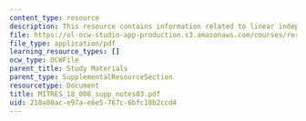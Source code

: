 ```yaml
---
content_type: resource
description: This resource contains information related to linear independence.
file: https://ol-ocw-studio-app-production.s3.amazonaws.com/courses/res-18-008-calculus-revisited-complex-variables-differential-equations-and-linear-algebra-fall-2011/218a80ace97ae6e5767c6bfc18b2ccd4_MITRES_18_008_supp_notes03.pdf
file_type: application/pdf
learning_resource_types: []
ocw_type: OCWFile
parent_title: Study Materials
parent_type: SupplementalResourceSection
resourcetype: Document
title: MITRES_18_008_supp_notes03.pdf
uid: 218a80ac-e97a-e6e5-767c-6bfc18b2ccd4
---
```

